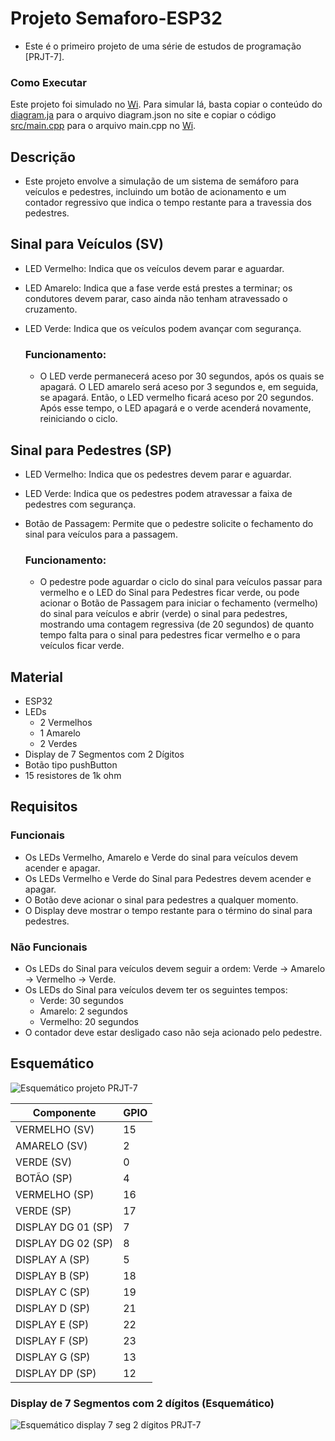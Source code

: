 # Projeto Semaforo-ESP32
- Este é o primeiro projeto de uma série de estudos de programação [PRJT-7].

### Como Executar
Este projeto foi simulado no [Wi](https://wokwi.com/). Para simular lá, basta copiar o conteúdo do [diagram.ja](https://github.com/JoaoBMC/Semaforo-ESP32/blob/main/diagram.json) para o arquivo diagram.json no site e copiar o código [src/main.cpp](https://github.com/JoaoBMC/Semaforo-ESP32/blob/main/src/main.cpp) para o arquivo main.cpp no [Wi](https://wokwi.com/).

## Descrição
- Este projeto envolve a simulação de um sistema de semáforo para veículos e pedestres, incluindo um botão de acionamento e um contador regressivo que indica o tempo restante para a travessia dos pedestres.

## Sinal para Veículos (SV)
- LED Vermelho: Indica que os veículos devem parar e aguardar.
- LED Amarelo: Indica que a fase verde está prestes a terminar; os condutores devem parar, caso ainda não tenham atravessado o cruzamento.
- LED Verde: Indica que os veículos podem avançar com segurança.

   ### Funcionamento:
    - O LED verde permanecerá aceso por 30 segundos, após os quais se apagará. O LED amarelo será aceso por 3 segundos e, em seguida, se apagará. Então, o LED vermelho ficará aceso por 20 segundos. Após esse tempo, o LED apagará e o verde acenderá novamente, reiniciando o ciclo.

## Sinal para Pedestres (SP)
- LED Vermelho: Indica que os pedestres devem parar e aguardar.
- LED Verde: Indica que os pedestres podem atravessar a faixa de pedestres com segurança.
- Botão de Passagem: Permite que o pedestre solicite o fechamento do sinal para veículos para a passagem.
  
    ### Funcionamento:
    - O pedestre pode aguardar o ciclo do sinal para veículos passar para vermelho e o LED do Sinal para Pedestres ficar verde, ou pode acionar o Botão de Passagem para iniciar o fechamento (vermelho) do sinal para veículos e abrir (verde) o sinal para pedestres, mostrando uma contagem regressiva (de 20 segundos) de quanto tempo falta para o sinal para pedestres ficar vermelho e o para veículos ficar verde.
    
## Material
- ESP32
- LEDs
    - 2 Vermelhos
    - 1 Amarelo
    - 2 Verdes
- Display de 7 Segmentos com 2 Dígitos
- Botão tipo pushButton
- 15 resistores de 1k ohm

## Requisitos

### Funcionais
- Os LEDs Vermelho, Amarelo e Verde do sinal para veículos devem acender e apagar.
- Os LEDs Vermelho e Verde do Sinal para Pedestres devem acender e apagar.
- O Botão deve acionar o sinal para pedestres a qualquer momento.
- O Display deve mostrar o tempo restante para o término do sinal para pedestres.

### Não Funcionais
- Os LEDs do Sinal para veículos devem seguir a ordem: Verde → Amarelo → Vermelho → Verde.
- Os LEDs do Sinal para veículos devem ter os seguintes tempos:
    - Verde: 30 segundos
    - Amarelo: 2 segundos
    - Vermelho: 20 segundos
- O contador deve estar desligado caso não seja acionado pelo pedestre.

## Esquemático
 
![Esquemático projeto PRJT-7](https://github.com/JoaoBMC/Semaforo-ESP32/assets/64325336/bbca8b85-76b6-4fe9-843d-d67d4960e66f)

| Componente | GPIO |
| --- | --- |
| VERMELHO (SV) | 15 |
| AMARELO (SV) | 2 |
| VERDE (SV) | 0 |
| BOTÃO (SP) | 4 |
| VERMELHO (SP) | 16 |
| VERDE (SP) | 17 |
| DISPLAY DG 01 (SP) | 7 |
| DISPLAY DG 02 (SP) | 8 |
| DISPLAY A (SP) | 5 |
| DISPLAY B (SP) | 18 |
| DISPLAY C (SP) | 19 |
| DISPLAY D (SP) | 21 |
| DISPLAY E (SP) | 22 |
| DISPLAY F (SP) | 23 |
| DISPLAY G (SP) | 13 |
| DISPLAY DP (SP) | 12 |

### Display de 7 Segmentos com 2 dígitos (Esquemático)
![Esquemático display 7 seg 2 dígitos PRJT-7](https://github.com/JoaoBMC/Semaforo-ESP32/assets/64325336/3520efa6-7457-4df1-9356-5bf1635797de)
